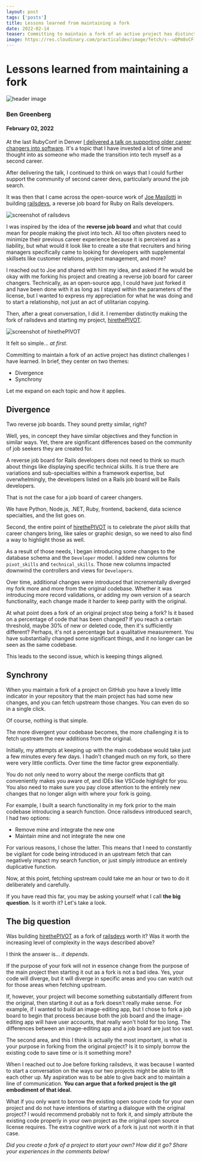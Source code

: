 ```yaml
---
layout: post 
tags: ['posts']
title: Lessons learned from maintaining a fork
date: 2022-02-14
teaser: Committing to maintain a fork of an active project has distinct challenges I have learned. In brief, they center on two themes...
image: https://res.cloudinary.com/practicaldev/image/fetch/s--uQPm8vCF--/c_imagga_scale,f_auto,fl_progressive,h_420,q_auto,w_1000/https://dev-to-uploads.s3.amazonaws.com/uploads/articles/aguuykcq634wqlhvmr6i.png
---
```


# Lessons learned from maintaining a fork

![header image](https://res.cloudinary.com/practicaldev/image/fetch/s--uQPm8vCF--/c_imagga_scale,f_auto,fl_progressive,h_420,q_auto,w_1000/https://dev-to-uploads.s3.amazonaws.com/uploads/articles/aguuykcq634wqlhvmr6i.png)

### Ben Greenberg
#### February 02, 2022

At the last RubyConf in Denver [I delivered a talk on supporting older career changers into software](https://www.youtube.com/watch?v=_YhBMu43Lm4). It's a topic that I have invested a lot of time and thought into as someone who made the transition into tech myself as a second career.

After delivering the talk, I continued to think on ways that I could further support the community of second career devs, particularly around the job search.

It was then that I came across the open-source work of [Joe Masilotti](https://twitter.com/joemasilotti) in building [railsdevs](https://railsdevs.com), a reverse job board for Ruby on Rails developers.

![screenshot of railsdevs](https://user-images.githubusercontent.com/2092156/147028085-eea40303-c572-48c0-b107-0be93cce067c.png)

I was inspired by the idea of the **reverse job board** and what that could mean for people making the pivot into tech. All too often pivoters need to minimize their previous career experience because it is perceived as a liability, but what would it look like to create a site that recruiters and hiring managers specifically came to looking for developers with supplemental skillsets like customer relations, project management, and more?

I reached out to Joe and shared with him my idea, and asked if he would be okay with me forking his project and creating a reverse job board for career changers. Technically, as an open-source app, I could have just forked it and have been done with it as long as I stayed within the parameters of the license, but I wanted to express my appreciation for what he was doing and to start a relationship, not just an act of utilitarian copying.

Then, after a great conversation, I did it. I remember distinctly making the fork of railsdevs and starting my project, [hirethePIVOT](https://hirethepivot.com).

![screenshot of hirethePIVOT](https://dev-to-uploads.s3.amazonaws.com/uploads/articles/hzz8iwf29sj626t9vp1n.png) 

It felt so simple... *at first*.

Committing to maintain a fork of an active project has distinct challenges I have learned. In brief, they center on two themes:

* Divergence
* Synchrony

Let me expand on each topic and how it applies.

## Divergence

Two reverse job boards. They sound pretty similar, right?

Well, yes, in concept they have similar objectives and they function in similar ways. Yet, there are significant differences based on the community of job seekers they are created for.

A reverse job board for Rails developers does not need to think so much about things like displaying specific technical skills. It is true there are variations and sub-specialties within a framework expertise, but overwhelmingly, the developers listed on a Rails job board will be Rails developers.

That is not the case for a job board of career changers.

We have Python, Node.js, .NET, Ruby, frontend, backend, data science specialties, and the list goes on.

Second, the entire point of [hirethePIVOT](https://hirethepivot.com) is to celebrate the *pivot skills* that career changers bring, like sales or graphic design, so we need to also find a way to highlight those as well.

As a result of those needs, I began introducing some changes to the database schema and the `Developer` model. I added new columns for `pivot_skills` and `technical_skills`. Those new columns impacted downwind the controllers and views for `Developers`.

Over time, additional changes were introduced that incrementally diverged my fork more and more from the original codebase. Whether it was introducing more record validations, or adding my own version of a search functionality, each change made it harder to keep parity with the original.

At what point does a fork of an original project stop being a fork? Is it based on a percentage of code that has been changed? If you reach a certain threshold, maybe 30% of new or deleted code, then it's sufficiently different? Perhaps, it's not a percentage but a qualitative measurement. You have substantially changed some significant things, and it no longer can be seen as the same codebase.

This leads to the second issue, which is keeping things aligned.

## Synchrony

When you maintain a fork of a project on GitHub you have a lovely little indicator in your repository that the main project has had some new changes, and you can fetch upstream those changes. You can even do so in a single click.

Of course, nothing is that simple. 

The more divergent your codebase becomes, the more challenging it is to fetch upstream the new additions from the original. 

Initially, my attempts at keeping up with the main codebase would take just a few minutes every few days. I hadn't changed much on my fork, so there were very little conflicts. Over time the time factor grew exponentially.

You do not only need to worry about the merge conflicts that git conveniently makes you aware of, and IDEs like VSCode highlight for you. You also need to make sure you pay close attention to the entirely new changes that no longer align with where your fork is going.

For example, I built a search functionality in my fork prior to the main codebase introducing a search function. Once railsdevs introduced search, I had two options:

* Remove mine and integrate the new one
* Maintain mine and not integrate the new one

For various reasons, I chose the latter. This means that I need to constantly be vigilant for code being introduced in an upstream fetch that can negatively impact my search function, or just simply introduce an entirely duplicative function.

Now, at this point, fetching upstream could take me an hour or two to do it deliberately and carefully. 

If you have read this far, you may be asking yourself what I call **the big question**. Is it worth it? Let's take a look.

## The big question

Was building [hirethePIVOT](https://hirethepivot.com) as a fork of [railsdevs](https://railsdevs.com) worth it? Was it worth the increasing level of complexity in the ways described above?

I think the answer is... *it depends*.

If the purpose of your fork will not in essence change from the purpose of the main project then starting it out as a fork  is not a bad idea. Yes, your code will diverge, but it will diverge in specific areas and you can watch out for those areas when fetching upstream.

If, however, your project will become something substantially different from the original, then starting it out as a fork doesn't really make sense. For example, if I wanted to build an image-editing app, but I chose to fork a job board to begin that process because both the job board and the image-editing app will have user accounts, that really won't hold for too long. The differences between an image-editing app and a job board are just too vast.

The second area, and this I think is actually the most important, is what is your purpose in forking from the original project? Is it to simply borrow the existing code to save time or is it something more?

When I reached out to Joe before forking railsdevs, it was because I wanted to start a conversation on the ways our two projects might be able to lift each other up. My aspiration was to be able to give back and to maintain a line of communication. **You can argue that a forked project is the git embodiment of that ideal.**

What if you only want to borrow the existing open source code for your own project and do not have intentions of starting a dialogue with the original project? I would recommend probably not to fork it, and simply attribute the existing code properly in your own project as the original open source license requires. The extra cognitive work of a fork is just not worth it in that case.

*Did you create a fork of a project to start your own? How did it go? Share your experiences in the comments below!*